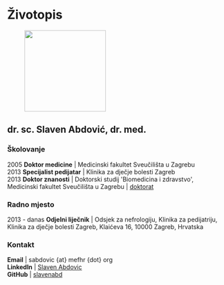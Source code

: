 # Životopis

<figure><img src=".gitbook/assets/şlaven.jpg" alt="" width="188"><figcaption></figcaption></figure>

## dr. sc. Slaven Abdović, dr. med.

### Školovanje

2005 **Doktor medicine** | Medicinski fakultet Sveučilišta u Zagrebu\
2013 **Specijalist pedijatar** | Klinika za dječje bolesti Zagreb\
2013 **Doktor znanosti** | Doktorski studij 'Biomedicina i zdravstvo', Medicinski fakultet Sveučilišta u Zagrebu | [doktorat](http://medlib.mef.hr/1960/%20Procjena%20kvalitete%20%C5%BEivota%20djece%20oboljele%20od%20upalnih%20bolesti%20crijeva)

### Radno mjesto

2013 - danas **Odjelni liječnik** | Odsjek za nefrologiju, Klinika za pedijatriju, Klinika za dječje bolesti Zagreb, Klaićeva 16, 10000 Zagreb, Hrvatska

### Kontakt

**Email** | sabdovic {at} mefhr {dot} org\
**LinkedIn** | [Slaven Abdovic](https://www.linkedin.com/in/slaven-abdovic)\
**GitHub** | [slavenabd](https://github.com/slavenabd)
